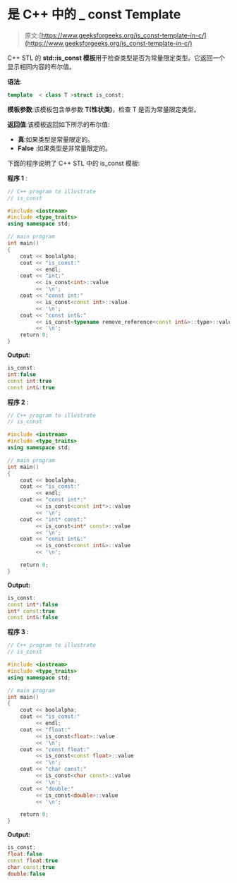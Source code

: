 # 是 C++ 中的 _ const Template

> 原文:[https://www.geeksforgeeks.org/is_const-template-in-c/](https://www.geeksforgeeks.org/is_const-template-in-c/)

C++ STL 的 **std::is_const 模板**用于检查类型是否为常量限定类型。它返回一个显示相同内容的布尔值。

**语法**:

```cpp
template  < class T >struct is_const;

```

**模板参数**:该模板包含单参数 **T(性状类)**，检查 T 是否为常量限定类型。

**返回值**:该模板返回如下所示的布尔值:

*   **真**:如果类型是常量限定的。
*   **False** :如果类型是非常量限定的。

下面的程序说明了 C++ STL 中的 is_const 模板:

**程序 1** :

```cpp
// C++ program to illustrate
// is_const

#include <iostream>
#include <type_traits>
using namespace std;

// main program
int main()
{
    cout << boolalpha;
    cout << "is_const:"
         << endl;
    cout << "int:"
         << is_const<int>::value
         << '\n';
    cout << "const int:"
         << is_const<const int>::value
         << '\n';
    cout << "const int&:"
         << is_const<typename remove_reference<const int&>::type>::value
         << '\n';
    return 0;
}
```

**Output:**

```cpp
is_const:
int:false
const int:true
const int&:true

```

**程序 2** :

```cpp
// C++ program to illustrate
// is_const

#include <iostream>
#include <type_traits>
using namespace std;

// main program
int main()
{
    cout << boolalpha;
    cout << "is_const:"
         << endl;
    cout << "const int*:"
         << is_const<const int*>::value
         << '\n';
    cout << "int* const:"
         << is_const<int* const>::value
         << '\n';
    cout << "const int&:"
         << is_const<const int&>::value
         << '\n';

    return 0;
}
```

**Output:**

```cpp
is_const:
const int*:false
int* const:true
const int&:false

```

**程序 3** :

```cpp
// C++ program to illustrate
// is_const

#include <iostream>
#include <type_traits>
using namespace std;

// main program
int main()
{
    cout << boolalpha;
    cout << "is_const:"
         << endl;
    cout << "float:"
         << is_const<float>::value
         << '\n';
    cout << "const float:"
         << is_const<const float>::value
         << '\n';
    cout << "char const:"
         << is_const<char const>::value
         << '\n';
    cout << "double:"
         << is_const<double>::value
         << '\n';

    return 0;
}
```

**Output:**

```cpp
is_const:
float:false
const float:true
char const:true
double:false

```